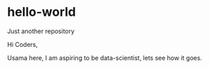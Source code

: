 # hello-world
Just another repository

Hi Coders,

Usama here, I am aspiring to be data-scientist, lets see how it goes.
